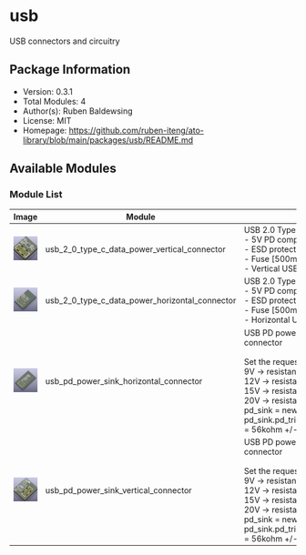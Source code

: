 # usb

USB connectors and circuitry

## Package Information

- Version: 0.3.1
- Total Modules: 4
- Author(s): Ruben Baldewsing
- License: MIT
- Homepage: https://github.com/ruben-iteng/ato-library/blob/main/packages/usb/README.md

## Available Modules

### Module List

| Image | Module | Description |
|-------|--------|-------------|
|![usb_2_0_type_c_data_power_vertical_connector](https://github.com/ruben-iteng/ato-library/raw/main/packages/usb/assets/usb_2_0_type_c_data_power_vertical_connector.png)| usb_2_0_type_c_data_power_vertical_connector | USB 2.0 Type-C connector<br>    - 5V PD compatible<br>    - ESD protection<br>    - Fuse [500mA(hold), 1A(trip)]<br>    - Vertical USB Type-C connector |
|![usb_2_0_type_c_data_power_horizontal_connector](https://github.com/ruben-iteng/ato-library/raw/main/packages/usb/assets/usb_2_0_type_c_data_power_horizontal_connector.png)| usb_2_0_type_c_data_power_horizontal_connector | USB 2.0 Type-C connector<br>    - 5V PD compatible<br>    - ESD protection<br>    - Fuse [500mA(hold), 1A(trip)]<br>    - Horizontal USB Type-C connector |
|![usb_pd_power_sink_horizontal_connector](https://github.com/ruben-iteng/ato-library/raw/main/packages/usb/assets/usb_pd_power_sink_horizontal_connector.png)| usb_pd_power_sink_horizontal_connector | USB PD power sink with Horizontal Type-C connector<br><br>    Set the requested PD voltages as follows:<br>    9V  -> resistance = 6.8kohm<br>    12V -> resistance = 24kohm<br>    15V -> resistance = 56kohm<br>    20V -> resistance = DNP<br>    pd_sink = new USBPDPowerSink<br>    pd_sink.pd_trigger.voltage_set_resistor.resistance = 56kohm +/- 1% |
|![usb_pd_power_sink_vertical_connector](https://github.com/ruben-iteng/ato-library/raw/main/packages/usb/assets/usb_pd_power_sink_vertical_connector.png)| usb_pd_power_sink_vertical_connector | USB PD power sink with Vertical Type-C connector<br><br>    Set the requested PD voltages as follows:<br>    9V  -> resistance = 6.8kohm<br>    12V -> resistance = 24kohm<br>    15V -> resistance = 56kohm<br>    20V -> resistance = DNP<br>    pd_sink = new USBPDPowerSink<br>    pd_sink.pd_trigger.voltage_set_resistor.resistance = 56kohm +/- 1% |
